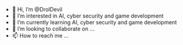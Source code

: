 - 👋 Hi, I’m @DrolDevil
- 👀 I’m interested in AI, cyber security and game development
- 🌱 I’m currently learning AI, cyber security and game development
- 💞️ I’m looking to collaborate on ...
- 📫 How to reach me ...

<!---
DrolDevil/DrolDevil is a ✨ special ✨ repository because its `README.md` (this file) appears on your GitHub profile.
You can click the Preview link to take a look at your changes.
--->
